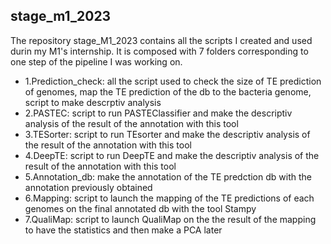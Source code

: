 ## stage_m1_2023

The repository stage_M1_2023 contains all the scripts I created and used durin my M1's internship.
It is composed with 7 folders corresponding to one step of the pipeline I was working on.


- 1.Prediction_check: all the script used to check the size of TE prediction of genomes, map the TE prediction of the db to the bacteria genome, script to make descrptiv analysis
- 2.PASTEC: script to run PASTEClassifier and make the descriptiv analysis of the result of the annotation with this tool
- 3.TESorter: script to run TEsorter and make the descriptiv analysis of the result of the annotation with this tool
- 4.DeepTE: script to run DeepTE and make the descriptiv analysis of the result of the annotation with this tool
- 5.Annotation_db: make the annotation of the TE predction db with the annotation previously obtained
- 6.Mapping: script to launch the mapping of the TE predictions of each genomes on the final annotated db with the tool Stampy
- 7.QualiMap: script to launch QualiMap on the the result of the mapping to have the statistics and then make a PCA later  
